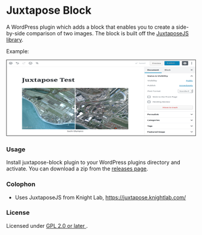 
# Juxtapose Block

A WordPress plugin which adds a block that enables you to create a side-by-side comparison of two images.
The block is built off the [JuxtaposeJS library](https://juxtapose.knightlab.com/).


Example:

<img src="screenshot.png" title="Screenshot example in use" alt="screen shot" width="554" height="202" style="border:1px solid #333"/>


### Usage

Install juxtapose-block plugin to your WordPress plugins directory and activate. You can download a zip from the [releases page](https://github.com/mkaz/juxtapose-block/releases).



### Colophon

- Uses JuxtaposeJS from Knight Lab, https://juxtapose.knightlab.com/



### License

Licensed under <a href="https://opensource.org/licenses/GPL-2.0"> GPL 2.0 or later </a>.

